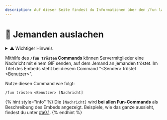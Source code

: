 ```yaml
---
description: Auf dieser Seite findest du Informationen über den /fun laugh Command.
---
```


# 🤣 Jemanden auslachen

<details>

<summary>⚠️ Wichtiger Hinweis</summary>

**Wichtig:** Der `/fun laugh` Discord Command des Bots Tanjun zeigt ein entweder animiertes oder geschauspielertes GIF, auf dem jemand (stark) lacht, über jemanden lacht, jemanden auslacht oder sich in sonstiger Weise amüsiert. Wir möchten jedoch betonen, dass dies keine negative oder verletzende Stimmung erzeugen soll. Wenn du diesen Befehl verwendest, denke bitte daran, dass es in Ordnung ist, Spaß zu haben, aber achte darauf, dass du niemanden absichtlich verletzt oder auslachst. Unser Ziel ist es, eine positive und respektvolle Umgebung zu fördern, in der alle Mitglieder sich wohl fühlen. Bitte sei achtsam und bedenke, dass die Gefühle anderer wichtig sind. Vielen Dank für deine Rücksichtnahme.

</details>

Mithilfe des **`/fun trösten` Commands** können Servermitglieder eine Nachricht mit einem GIF senden, auf dem Jemand an jemanden tröstet. Im Titel des Embeds steht bei diesem Command "\<Sender> tröstet \<Benutzer>".

Nutze diesen Command wie folgt:

```
/fun trösten <Benutzer> [Nachricht]
```

{% hint style="info" %}
Die `[Nachricht]` wird **bei allen Fun-Commands** als Beschreibung des Embeds angezeigt. Beispiele, wie das ganze aussieht, findest du unter [#a0.1](./#a0.1 "mention").
{% endhint %}
